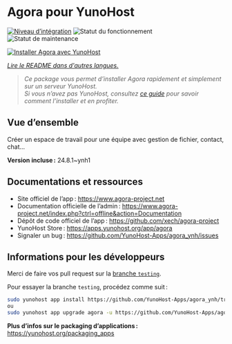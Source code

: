 <!--
Nota bene : ce README est automatiquement généré par <https://github.com/YunoHost/apps/tree/master/tools/readme_generator>
Il NE doit PAS être modifié à la main.
-->

# Agora pour YunoHost

[![Niveau d’intégration](https://dash.yunohost.org/integration/agora.svg)](https://ci-apps.yunohost.org/ci/apps/agora/) ![Statut du fonctionnement](https://ci-apps.yunohost.org/ci/badges/agora.status.svg) ![Statut de maintenance](https://ci-apps.yunohost.org/ci/badges/agora.maintain.svg)

[![Installer Agora avec YunoHost](https://install-app.yunohost.org/install-with-yunohost.svg)](https://install-app.yunohost.org/?app=agora)

*[Lire le README dans d'autres langues.](./ALL_README.md)*

> *Ce package vous permet d’installer Agora rapidement et simplement sur un serveur YunoHost.*  
> *Si vous n’avez pas YunoHost, consultez [ce guide](https://yunohost.org/install) pour savoir comment l’installer et en profiter.*

## Vue d’ensemble

Créer un espace de travail pour une équipe avec gestion de fichier, contact, chat...


**Version incluse :** 24.8.1~ynh1
## Documentations et ressources

- Site officiel de l’app : <https://www.agora-project.net>
- Documentation officielle de l’admin : <https://www.agora-project.net/index.php?ctrl=offline&action=Documentation>
- Dépôt de code officiel de l’app : <https://github.com/xech/agora-project>
- YunoHost Store : <https://apps.yunohost.org/app/agora>
- Signaler un bug : <https://github.com/YunoHost-Apps/agora_ynh/issues>

## Informations pour les développeurs

Merci de faire vos pull request sur la [branche `testing`](https://github.com/YunoHost-Apps/agora_ynh/tree/testing).

Pour essayer la branche `testing`, procédez comme suit :

```bash
sudo yunohost app install https://github.com/YunoHost-Apps/agora_ynh/tree/testing --debug
ou
sudo yunohost app upgrade agora -u https://github.com/YunoHost-Apps/agora_ynh/tree/testing --debug
```

**Plus d’infos sur le packaging d’applications :** <https://yunohost.org/packaging_apps>
